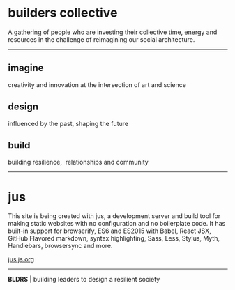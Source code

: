 # builders collective

A gathering of people who are investing their collective time, energy and resources in the challenge of reimagining our social architecture.

---

## imagine

creativity and innovation at the intersection of art and science

## design

influenced by the past, shaping the future

## build

building resilience,  relationships and community

---

# jus

This site is being created with jus, a development server and build tool for making static websites with no configuration and no boilerplate code. It has built-in support for browserify, ES6 and ES2015 with Babel, React JSX, GitHub Flavored markdown, syntax highlighting, Sass, Less, Stylus, Myth, Handlebars, browsersync and more.

[jus.js.org](http://jus.js.org/)

---

**BLDRS** | building leaders to design a resilient society
